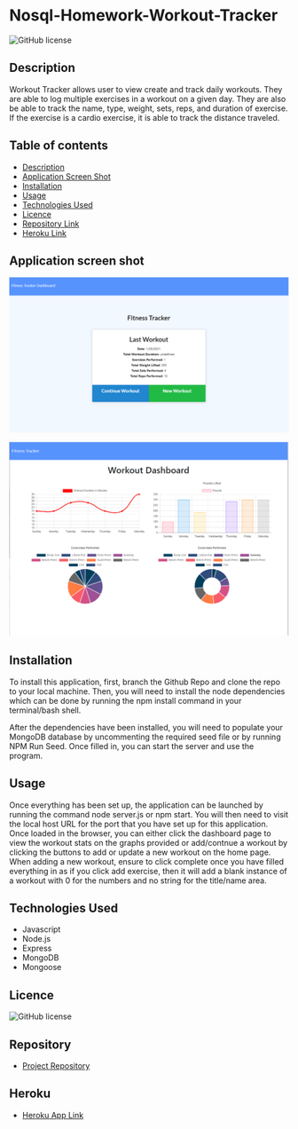 # Nosql-Homework-Workout-Tracker

![GitHub license](https://img.shields.io/badge/license-MIT-blue.svg)

## Description 

Workout Tracker allows user to view create and track daily workouts. They are able to log multiple exercises in a workout on a given day. They are also be able to track the name, type, weight, sets, reps, and duration of exercise. If the exercise is a cardio exercise, it is able to track the distance traveled.

## Table of contents

- [Description](#description)
- [Application Screen Shot](#application-screen-shot)
- [Installation](#installation)
- [Usage](#usage)
- [Technologies Used](#technologies-used)
- [Licence](#licence)
- [Repository Link](#repository)
- [Heroku Link](#heroku)

## Application screen shot

![Foto1](./images/homepage.png)

![Foto2](./images/dashboard.png)

## Installation

To install this application, first, branch the Github Repo and clone the repo to your local machine. Then, you will need to install the node dependencies which can be done by running the npm install command in your terminal/bash shell.

After the dependencies have been installed, you will need to populate your MongoDB database by uncommenting the required seed file or by running NPM Run Seed. Once filled in, you can start the server and use the program.

## Usage

Once everything has been set up, the application can be launched by running the command node server.js or npm start. You will then need to visit the local host URL for the port that you have set up for this application. Once loaded in the browser, you can either click the dashboard page to view the workout stats on the graphs provided or add/contnue a workout by clicking the buttons to add or update a new workout on the home page. When adding a new workout, ensure to click complete once you have filled everything in as if you click add exercise, then it will add a blank instance of a workout with 0 for the numbers and no string for the title/name area.

## Technologies Used

* Javascript
* Node.js
* Express
* MongoDB
* Mongoose

## Licence

![GitHub license](https://img.shields.io/badge/license-MIT-blue.svg)

## Repository

- [Project Repository](https://github.com/rich30041/Nosql-Homework-Workout-Tracker)

## Heroku
- [Heroku App Link](https://fast-ridge-97400.herokuapp.com)